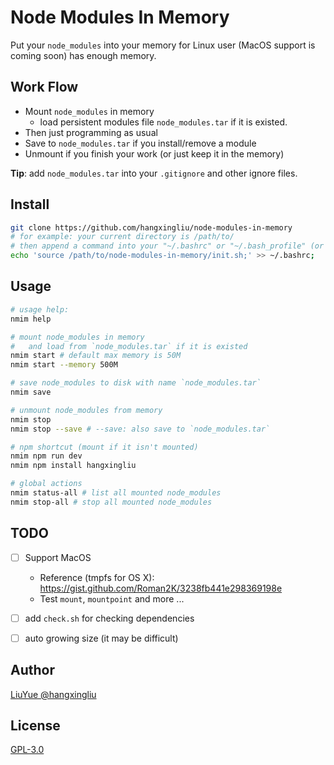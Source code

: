 # Node Modules In Memory

Put your `node_modules` into your memory for Linux user (MacOS support is coming soon) has enough memory.

## Work Flow

- Mount `node_modules` in memory
	- load persistent modules file `node_modules.tar` if it is existed.
- Then just programming as usual
- Save to `node_modules.tar` if you install/remove a module
- Unmount if you finish your work (or just keep it in the memory)

**Tip**: add `node_modules.tar` into your `.gitignore` and other ignore files.

## Install

``` bash
git clone https://github.com/hangxingliu/node-modules-in-memory
# for example: your current directory is /path/to/
# then append a command into your "~/.bashrc" or "~/.bash_profile" (or equivalent)
echo 'source /path/to/node-modules-in-memory/init.sh;' >> ~/.bashrc;
```

## Usage

``` bash
# usage help:
nmim help

# mount node_modules in memory
#   and load from `node_modules.tar` if it is existed
nmim start # default max memory is 50M
nmim start --memory 500M

# save node_modules to disk with name `node_modules.tar`
nmim save

# unmount node_modules from memory
nmim stop
nmim stop --save # --save: also save to `node_modules.tar`

# npm shortcut (mount if it isn't mounted)
nmim npm run dev
nmim npm install hangxingliu

# global actions
nmim status-all # list all mounted node_modules
nmim stop-all # stop all mounted node_modules
```

## TODO

- [ ] Support MacOS
	- Reference (tmpfs for OS X): <https://gist.github.com/Roman2K/3238fb441e298369198e>
	- Test `mount`, `mountpoint` and more ...
- [ ] add `check.sh` for checking dependencies
- [ ] auto growing size (it may be difficult)


## Author

[LiuYue @hangxingliu](https://github.com/hangxingliu)

## License

[GPL-3.0](LICENSE)
